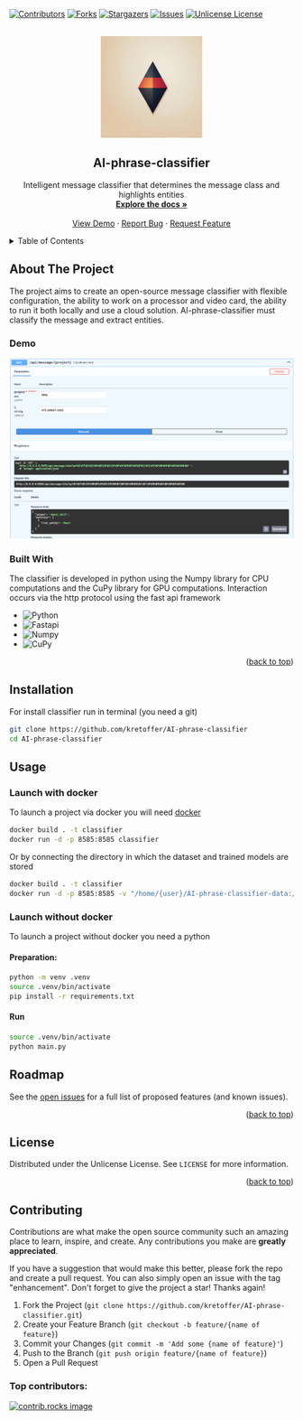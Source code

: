 <a id="readme-top"></a>

[![Contributors][contributors-shield]][contributors-url]
[![Forks][forks-shield]][forks-url]
[![Stargazers][stars-shield]][stars-url]
[![Issues][issues-shield]][issues-url]
[![Unlicense License][license-shield]][license-url]



<!-- PROJECT LOGO -->
<br />
<div align="center">
  <a href="https://github.com/kretoffer/AI-phrase-classifier">
    <img src="./docs/logo.jpg" alt="Logo" width="180" height="180">
  </a>

  <h2 align="center">AI-phrase-classifier</h2>

  <p align="center">
    Intelligent message classifier that determines the message class and highlights entities
    <br />
    <a href="https://github.com/kretoffer/AI-phrase-classifier/tree/main/docs"><strong>Explore the docs »</strong></a>
    <br />
    <br />
    <a href="https://github.com/kretoffer/AI-phrase-classifier">View Demo</a>
    &middot;
    <a href="https://github.com/kretoffer/AI-phrase-classifier/issues/new?labels=bug&template=bug-report---.md">Report Bug</a>
    &middot;
    <a href="https://github.com/kretoffer/AI-phrase-classifier/issues/new?labels=enhancement&template=feature-request---.md">Request Feature</a>
  </p>
</div>



<!-- TABLE OF CONTENTS -->
<details>
  <summary>Table of Contents</summary>
  <ol>
    <li>
      <a href="#about-the-project">About The Project</a>
      <ul>
        <li><a href="#built-with">Built With</a></li>
      </ul>
    </li>
    <li><a href="#installation">Installation</a></li>
    <li>
      <a href="#usage">Usage</a>
      <ul>
        <li><a href="#launch-with-docker">Launch with docker</a></li>
        <li><a href="#launch-without-docker">Launch without docker</a></li>
      </ul>
    </li>
    <li><a href="#roadmap">Roadmap</a></li>
    <li><a href="#license">License</a></li>
    <li><a href="#contributing">Contributing</a></li>
  </ol>
</details>



<!-- ABOUT THE PROJECT -->
## About The Project
The project aims to create an open-source message classifier with flexible configuration, the ability to work on a processor and video card, the ability to run it both locally and use a cloud solution. AI-phrase-classifier must classify the message and extract entities.

### Demo
![Demo](./docs/demo.png)

### Built With

The classifier is developed in python using the Numpy library for CPU computations and the CuPy library for GPU computations. Interaction occurs via the http protocol using the fast api framework

* ![Python](https://img.shields.io/badge/python-3670A0?style=for-the-badge&logo=python&logoColor=ffdd54)
* ![Fastapi](https://img.shields.io/badge/fastapi-%23316192.svg?style=for-the-badge&logo=fastapi&logoColor=white)
* ![Numpy](https://img.shields.io/badge/numpy-%23316192.svg?style=for-the-badge&logo=numpy&logoColor=white)
* ![CuPy](https://img.shields.io/badge/cupy-%234ea94b.svg?style=for-the-badge&logo=nvidia&logoColor=white)

<p align="right">(<a href="#readme-top">back to top</a>)</p>


## Installation
For install classifier run in terminal (you need a git)
```sh
git clone https://github.com/kretoffer/AI-phrase-classifier
cd AI-phrase-classifier
```

## Usage
### Launch with docker
To launch a project via docker you will need [docker](https://docs.docker.com/)
```sh
docker build . -t classifier
docker run -d -p 8585:8585 classifier
```
Or by connecting the directory in which the dataset and trained models are stored
```sh
docker build . -t classifier
docker run -d -p 8585:8585 -v "/home/{user}/AI-phrase-classifier-data:/AI-phrase-classifier-data" classifier
```
### Launch without docker
To launch a project without docker you need a python

#### Preparation:
```sh
python -m venv .venv
source .venv/bin/activate
pip install -r requirements.txt
```
#### Run
```sh
source .venv/bin/activate
python main.py
```


<!-- ROADMAP -->
## Roadmap

See the [open issues](https://github.com/kretoffer/AI-phrase-classifier/issues) for a full list of proposed features (and known issues).

<p align="right">(<a href="#readme-top">back to top</a>)</p>



<!-- LICENSE -->
## License

Distributed under the Unlicense License. See `LICENSE` for more information.

<p align="right">(<a href="#readme-top">back to top</a>)</p>



<!-- CONTRIBUTING -->
## Contributing

Contributions are what make the open source community such an amazing place to learn, inspire, and create. Any contributions you make are **greatly appreciated**.

If you have a suggestion that would make this better, please fork the repo and create a pull request. You can also simply open an issue with the tag "enhancement".
Don't forget to give the project a star! Thanks again!

1. Fork the Project (`git clone https://github.com/kretoffer/AI-phrase-classifier.git`)
2. Create your Feature Branch (`git checkout -b feature/{name of feature}`)
3. Commit your Changes (`git commit -m 'Add some {name of feature}'`)
4. Push to the Branch (`git push origin feature/{name of feature}`)
5. Open a Pull Request

### Top contributors:

<a href="https://github.com/kretoffer/AI-phrase-classifier/graphs/contributors">
  <img src="https://contrib.rocks/image?repo=kretoffer/AI-phrase-classifier" alt="contrib.rocks image" />
</a>

<!-- MARKDOWN LINKS & IMAGES -->
<!-- https://www.markdownguide.org/basic-syntax/#reference-style-links -->
[contributors-shield]: https://img.shields.io/github/contributors/kretoffer/AI-phrase-classifier
[contributors-url]: https://github.com/kretoffer/AI-phrase-classifier/graphs/contributors
[forks-shield]: https://img.shields.io/github/forks/kretoffer/AI-phrase-classifier.svg?style=flat
[forks-url]: https://github.com/kretoffer/AI-phrase-classifier/network/members
[stars-shield]: https://img.shields.io/github/stars/kretoffer/AI-phrase-classifier.svg?style=flat
[stars-url]: https://github.com/kretoffer/AI-phrase-classifier/stargazers
[issues-shield]: https://img.shields.io/github/issues/kretoffer/AI-phrase-classifier.svg?style=flat
[issues-url]: https://github.com/kretoffer/AI-phrase-classifier/issues
[license-shield]: https://img.shields.io/github/license/kretoffer/AI-phrase-classifier.svg?style=flat
[license-url]: https://github.com/kretoffer/AI-phrase-classifier/blob/master/LICENSE
